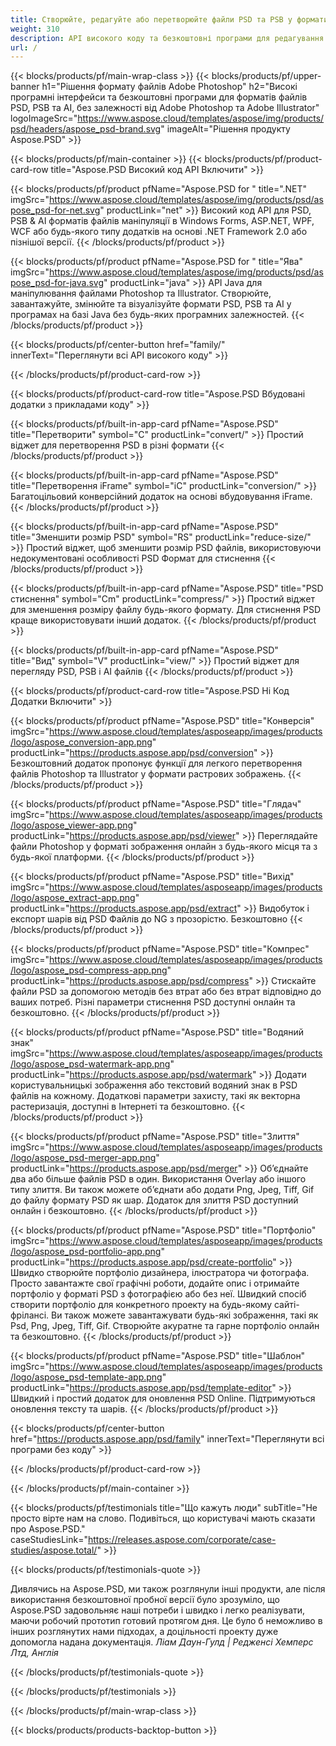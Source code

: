 ```yaml
---
title: Створюйте, редагуйте або перетворюйте файли PSD та PSB у формати PDF та зображень
weight: 310
description: API високого коду та безкоштовні програми для редагування файлів Photoshop. Можливість оновлення властивостей шару, додавання водяних знаків, повороту, масштабу, фліп, кадрування, розмивання, перетворення растру.
url: /
---
```


{{< blocks/products/pf/main-wrap-class >}}
{{< blocks/products/pf/upper-banner h1="Рішення формату файлів Adobe Photoshop" h2="Високі програмні інтерфейси та безкоштовні програми для форматів файлів PSD, PSB та AI, без залежності від Adobe Photoshop та Adobe Illustrator" logoImageSrc="https://www.aspose.cloud/templates/aspose/img/products/psd/headers/aspose_psd-brand.svg" imageAlt="Рішення продукту Aspose.PSD" >}}

{{< blocks/products/pf/main-container >}}
{{< blocks/products/pf/product-card-row title="Aspose.PSD Високий код API Включити" >}}

{{< blocks/products/pf/product pfName="Aspose.PSD for " title=".NET" imgSrc="https://www.aspose.cloud/templates/aspose/img/products/psd/aspose_psd-for-net.svg" productLink="net" >}}
Високий код API для PSD, PSB & AI форматів файлів маніпуляції в Windows Forms, ASP.NET, WPF, WCF або будь-якого типу додатків на основі .NET Framework 2.0 або пізнішої версії.
{{< /blocks/products/pf/product >}}

{{< blocks/products/pf/product pfName="Aspose.PSD for " title="Ява" imgSrc="https://www.aspose.cloud/templates/aspose/img/products/psd/aspose_psd-for-java.svg" productLink="java" >}}
API Java для маніпулювання файлами Photoshop та Illustrator. Створюйте, завантажуйте, змінюйте та візуалізуйте формати PSD, PSB та AI у програмах на базі Java без будь-яких програмних залежностей.
{{< /blocks/products/pf/product >}}

{{< blocks/products/pf/center-button href="family/" innerText="Переглянути всі API високого коду" >}}

{{< /blocks/products/pf/product-card-row >}}

{{< blocks/products/pf/product-card-row title="Aspose.PSD Вбудовані додатки з прикладами коду" >}}

{{< blocks/products/pf/built-in-app-card pfName="Aspose.PSD" title="Перетворити" symbol="C" productLink="convert/" >}}
Простий віджет для перетворення PSD в різні формати
{{< /blocks/products/pf/product >}}

{{< blocks/products/pf/built-in-app-card pfName="Aspose.PSD" title="Перетворення iFrame" symbol="iC" productLink="conversion/" >}}
Багатоцільовий конверсійний додаток на основі вбудовування iFrame.
{{< /blocks/products/pf/product >}}

{{< blocks/products/pf/built-in-app-card pfName="Aspose.PSD" title="Зменшити розмір PSD" symbol="RS" productLink="reduce-size/" >}}
Простий віджет, щоб зменшити розмір PSD файлів, використовуючи недокументовані особливості PSD Формат для стиснення
{{< /blocks/products/pf/product >}}

{{< blocks/products/pf/built-in-app-card pfName="Aspose.PSD" title="PSD стиснення" symbol="Cm" productLink="compress/" >}}
Простий віджет для зменшення розміру файлу будь-якого формату. Для стиснення PSD краще використовувати інший додаток.
{{< /blocks/products/pf/product >}}

{{< blocks/products/pf/built-in-app-card pfName="Aspose.PSD" title="Вид" symbol="V" productLink="view/" >}}
Простий віджет для перегляду PSD, PSB і AI файлів
{{< /blocks/products/pf/product >}}
																			   
{{< blocks/products/pf/product-card-row title="Aspose.PSD Ні Код Додатки Включити" >}}

{{< blocks/products/pf/product pfName="Aspose.PSD" title="Конверсія" imgSrc="https://www.aspose.cloud/templates/asposeapp/images/products/logo/aspose_conversion-app.png" productLink="https://products.aspose.app/psd/conversion" >}}
Безкоштовний додаток пропонує функції для легкого перетворення файлів Photoshop та Illustrator у формати растрових зображень.
{{< /blocks/products/pf/product >}}

{{< blocks/products/pf/product pfName="Aspose.PSD" title="Глядач" imgSrc="https://www.aspose.cloud/templates/asposeapp/images/products/logo/aspose_viewer-app.png" productLink="https://products.aspose.app/psd/viewer" >}}
Переглядайте файли Photoshop у форматі зображення онлайн з будь-якого місця та з будь-якої платформи.
{{< /blocks/products/pf/product >}}

{{< blocks/products/pf/product pfName="Aspose.PSD" title="Вихід" imgSrc="https://www.aspose.cloud/templates/asposeapp/images/products/logo/aspose_extract-app.png" productLink="https://products.aspose.app/psd/extract" >}}
Видобуток і експорт шарів від PSD Файлів до NG з прозорістю. Безкоштовно
{{< /blocks/products/pf/product >}}

{{< blocks/products/pf/product pfName="Aspose.PSD" title="Компрес" imgSrc="https://www.aspose.cloud/templates/asposeapp/images/products/logo/aspose_psd-compress-app.png" productLink="https://products.aspose.app/psd/compress" >}}
Стискайте файли PSD за допомогою методів без втрат або без втрат відповідно до ваших потреб. Різні параметри стиснення PSD доступні онлайн та безкоштовно.
{{< /blocks/products/pf/product >}}

{{< blocks/products/pf/product pfName="Aspose.PSD" title="Водяний знак" imgSrc="https://www.aspose.cloud/templates/asposeapp/images/products/logo/aspose_psd-watermark-app.png" productLink="https://products.aspose.app/psd/watermark" >}}
Додати користувальницькі зображення або текстовий водяний знак в PSD файлів на кожному. Додаткові параметри захисту, такі як векторна растеризація, доступні в Інтернеті та безкоштовно.
{{< /blocks/products/pf/product >}}

{{< blocks/products/pf/product pfName="Aspose.PSD" title="Злиття" imgSrc="https://www.aspose.cloud/templates/asposeapp/images/products/logo/aspose_psd-merger-app.png" productLink="https://products.aspose.app/psd/merger" >}}
Об’єднайте два або більше файлів PSD в один. Використання Overlay або іншого типу злиття. Ви також можете об’єднати або додати Png, Jpeg, Tiff, Gif до файлу формату PSD як шар. Додаток для злиття PSD доступний онлайн і безкоштовно.
{{< /blocks/products/pf/product >}}

{{< blocks/products/pf/product pfName="Aspose.PSD" title="Портфоліо" imgSrc="https://www.aspose.cloud/templates/asposeapp/images/products/logo/aspose_psd-portfolio-app.png" productLink="https://products.aspose.app/psd/create-portfolio" >}}
Швидко створюйте портфоліо дизайнера, ілюстратора чи фотографа. Просто завантажте свої графічні роботи, додайте опис і отримайте портфоліо у форматі PSD з фотографією або без неї. Швидкий спосіб створити портфоліо для конкретного проекту на будь-якому сайті-фрілансі. Ви також можете завантажувати будь-які зображення, такі як Psd, Png, Jpeg, Tiff, Gif. Створюйте акуратне та гарне портфоліо онлайн та безкоштовно.
{{< /blocks/products/pf/product >}}

{{< blocks/products/pf/product pfName="Aspose.PSD" title="Шаблон" imgSrc="https://www.aspose.cloud/templates/asposeapp/images/products/logo/aspose_psd-template-app.png" productLink="https://products.aspose.app/psd/template-editor" >}}
Швидкий і простий додаток для оновлення PSD Online. Підтримуються оновлення тексту та шарів.
{{< /blocks/products/pf/product >}}

{{< blocks/products/pf/center-button href="https://products.aspose.app/psd/family" innerText="Переглянути всі програми без коду" >}}

{{< /blocks/products/pf/product-card-row >}}

{{< /blocks/products/pf/main-container >}}

{{< blocks/products/pf/testimonials title="Що кажуть люди" subTitle="Не просто вірте нам на слово. Подивіться, що користувачі мають сказати про Aspose.PSD." caseStudiesLink="https://releases.aspose.com/corporate/case-studies/aspose.total/" >}}

{{< blocks/products/pf/testimonials-quote >}}
<p class="first">
 Дивлячись на Aspose.PSD, ми також розглянули інші продукти, але після використання безкоштовної пробної версії було зрозуміло, що Aspose.PSD задовольняє наші потреби і швидко і легко реалізувати, маючи робочий прототип готовий протягом дня. Це було б неможливо в інших розглянутих нами підходах, а доцільності проекту дуже допомогла надана документація.
 <em>
  Ліам Даун-Гулд | Редженсі Хемперс Лтд, Англія
 </em>
</p>

{{< /blocks/products/pf/testimonials-quote >}}

{{< /blocks/products/pf/testimonials >}}

{{< /blocks/products/pf/main-wrap-class >}}

{{< blocks/products/products-backtop-button >}}
